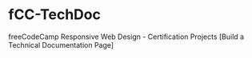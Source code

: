 # fCC-TechDoc
freeCodeCamp Responsive Web Design - Certification Projects [Build a Technical Documentation Page]

